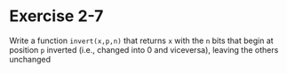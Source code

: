 # Exercise 2-7

Write a function `invert(x,p,n)` that returns `x` with the `n` bits that begin at position `p` inverted (i.e.,
changed into 0 and viceversa), leaving the others unchanged
